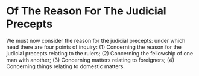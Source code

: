 # Of The Reason For The Judicial Precepts

We must now consider the reason for the judicial precepts: under which head there are four points of inquiry:
(1) Concerning the reason for the judicial precepts relating to the rulers;
(2) Concerning the fellowship of one man with another;
(3) Concerning matters relating to foreigners;
(4) Concerning things relating to domestic matters.